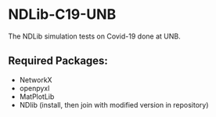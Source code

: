 # NDLib-C19-UNB
The NDLib simulation tests on Covid-19 done at UNB.

## Required Packages:
- NetworkX
- openpyxl
- MatPlotLib
- NDlib (install, then join with modified version in repository)
